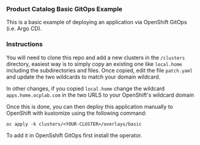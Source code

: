 ### Product Catalog Basic GitOps Example

This is a basic example of deploying an application via OpenShift GitOps (i.e. Argo CD).

### Instructions

You will need to clone this repo and add a new clusters in the `/clusters` directory, easiest way is to simply copy an existing one like `local.home` including the subdirectories and files. Once copied, edit the file `patch.yaml` and update the two wildcards to match your domain wildcard.

In other changes, if you copied `local.home` change the wildcard `apps.home.ocplab.com` in the two URLS to your OpenShift's wildcard domain

Once this is done, you can then deploy this application manually to OpenShift with kustomize using the following command:

```
oc apply -k clusters/<YOUR-CLUSTER>/overlays/basic
```

To add it in OpenSshift GitOps first install the operator.
